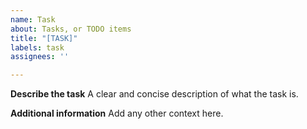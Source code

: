 ```yaml
---
name: Task
about: Tasks, or TODO items
title: "[TASK]"
labels: task
assignees: ''

---
```


**Describe the task**
A clear and concise description of what the task is.

**Additional information**
Add any other context here.
